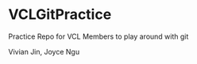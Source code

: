 VCLGitPractice
==============

Practice Repo for VCL Members to play around with git


Vivian Jin,
Joyce Ngu
